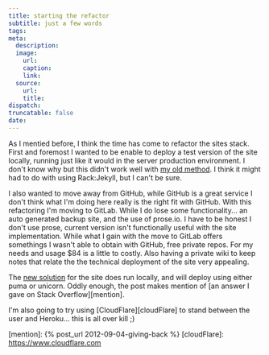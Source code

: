 ```yaml
---
title: starting the refactor
subtitle: just a few words
tags:  
meta:
  description:
  image:
    url:
    caption:
    link:
  source:
    url:
    title:
dispatch:
truncatable: false
date:
---
```


As I mentied before, I think the time has come to refactor the sites stack. First and foremost I wanted to be enable to deploy a test version of the site locally, running just like it would in the server production environment. I don't know why but this didn't work well with [my old method][oldMethod]. I think it might had to do with using Rack:Jekyll, but I can't be sure.

I also wanted to move away from GitHub, while GitHub is a great service I don't think what I'm doing here really is the right fit with GitHub. With this refactoring I'm moving to GitLab. While I do lose some functionality... an auto generated backup site, and the use of prose.io. I have to be honest I don't use prose, current version isn't functionally useful with the site implementation. While what I gain with the move to GitLab offers somethings I wasn't able to obtain with GitHub, free private repos. For my needs and usage $84 is a little to costly. Also having a private wiki to keep notes that relate the the technical deployment of the site very appealing.

The [new solution][newMethod] for the site does run locally, and will deploy using either puma or unicorn. Oddly enough, the post makes mention of [an answer I gave on Stack Overflow][mention].

I'm also going to try using [CloudFlare][cloudFlare] to stand between the user and Heroku... this is all over kill ;)

[oldMethod]: http://jonasforsberg.se/2012/07/22/jekyll-heroku-unicorn "Jekyll + Heroku + Unicorn = Blazing fast blogging"
[newMethod]: http://jbhannah.net/blog/2013/01/16/jekyll-on-heroku-without-rack-jekyll-or-custom-buildpacks.html "Jekyll on Heroku without Rack::Jekyll or custom buildpacks"
[mention]: {% post_url 2012-09-04-giving-back %}
[cloudFlare]: https://www.cloudflare.com
